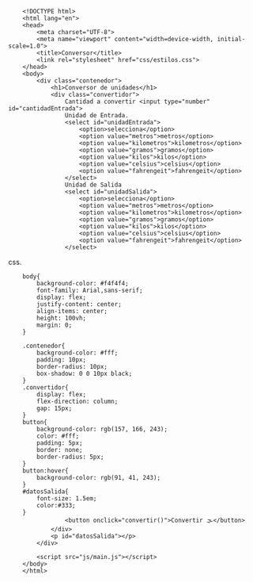         <!DOCTYPE html>
        <html lang="en">
        <head>
            <meta charset="UTF-8">
            <meta name="viewport" content="width=device-width, initial-scale=1.0">
            <title>Conversor</title>
            <link rel="stylesheet" href="css/estilos.css">
        </head>
        <body>
            <div class="contenedor">
                <h1>Conversor de unidades</h1>
                <div class="convertidor">
                    Cantidad a convertir <input type="number" id="cantidadEntrada">
                    Unidad de Entrada.
                    <select id="unidadEntrada">
                        <option>selecciona</option>
                        <option value="metros">metros</option>
                        <option value="kilometros">kilometros</option>
                        <option value="gramos">gramos</option>
                        <option value="kilos">kilos</option>
                        <option value="celsius">celsius</option>
                        <option value="fahrengeit">fahrengeit</option>
                    </select>
                    Unidad de Salida
                    <select id="unidadSalida">
                        <option>selecciona</option>
                        <option value="metros">metros</option>
                        <option value="kilometros">kilometros</option>
                        <option value="gramos">gramos</option>
                        <option value="kilos">kilos</option>
                        <option value="celsius">celsius</option>
                        <option value="fahrengeit">fahrengeit</option>
                    </select>

css.

        body{
            background-color: #f4f4f4;
            font-family: Arial,sans-serif;
            display: flex;
            justify-content: center;
            align-items: center;
            height: 100vh;
            margin: 0;
        }
        
        .contenedor{
            background-color: #fff;
            padding: 10px;
            border-radius: 10px;
            box-shadow: 0 0 10px black;
        }
        .convertidor{
            display: flex;
            flex-direction: column;
            gap: 15px;
        }
        button{
            background-color: rgb(157, 166, 243);
            color: #fff;
            padding: 5px;
            border: none;
            border-radius: 5px;
        }
        button:hover{
            background-color: rgb(91, 41, 243);
        } 
        #datosSalida{
            font-size: 1.5em;
            color:#333;
        }
                    <button onclick="convertir()">Convertir 🌫</button>
                </div>
                <p id="datosSalida"></p>
            </div>
        
            <script src="js/main.js"></script>
        </body>
        </html>
